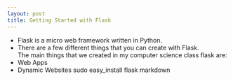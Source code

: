 ```yaml
---
layout: post
title: Getting Started with Flask
---
```


* Flask is a micro web framework written in Python.
* There are a few different things that you can create with Flask.  
The main things that we created in my computer science class flask are:
* Web Apps
* Dynamic Websites
    sudo easy_install flask markdown
